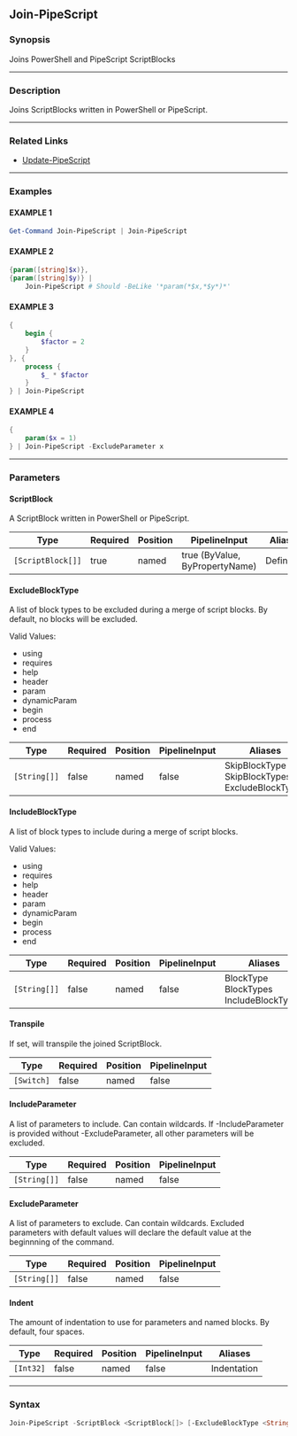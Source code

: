 Join-PipeScript
---------------




### Synopsis
Joins PowerShell and PipeScript ScriptBlocks



---


### Description

Joins ScriptBlocks written in PowerShell or PipeScript.



---


### Related Links
* [Update-PipeScript](Update-PipeScript.md)





---


### Examples
#### EXAMPLE 1
```PowerShell
Get-Command Join-PipeScript | Join-PipeScript
```

#### EXAMPLE 2
```PowerShell
{param([string]$x)},
{param([string]$y)} | 
    Join-PipeScript # Should -BeLike '*param(*$x,*$y*)*'
```

#### EXAMPLE 3
```PowerShell
{
    begin {
        $factor = 2
    }
}, {
    process {
        $_ * $factor
    }
} | Join-PipeScript
```

#### EXAMPLE 4
```PowerShell
{
    param($x = 1)
} | Join-PipeScript -ExcludeParameter x
```



---


### Parameters
#### **ScriptBlock**

A ScriptBlock written in PowerShell or PipeScript.






|Type             |Required|Position|PipelineInput                 |Aliases   |
|-----------------|--------|--------|------------------------------|----------|
|`[ScriptBlock[]]`|true    |named   |true (ByValue, ByPropertyName)|Definition|



#### **ExcludeBlockType**

A list of block types to be excluded during a merge of script blocks.
By default, no blocks will be excluded.



Valid Values:

* using
* requires
* help
* header
* param
* dynamicParam
* begin
* process
* end






|Type        |Required|Position|PipelineInput|Aliases                                               |
|------------|--------|--------|-------------|------------------------------------------------------|
|`[String[]]`|false   |named   |false        |SkipBlockType<br/>SkipBlockTypes<br/>ExcludeBlockTypes|



#### **IncludeBlockType**

A list of block types to include during a merge of script blocks.



Valid Values:

* using
* requires
* help
* header
* param
* dynamicParam
* begin
* process
* end






|Type        |Required|Position|PipelineInput|Aliases                                       |
|------------|--------|--------|-------------|----------------------------------------------|
|`[String[]]`|false   |named   |false        |BlockType<br/>BlockTypes<br/>IncludeBlockTypes|



#### **Transpile**

If set, will transpile the joined ScriptBlock.






|Type      |Required|Position|PipelineInput|
|----------|--------|--------|-------------|
|`[Switch]`|false   |named   |false        |



#### **IncludeParameter**

A list of parameters to include.  Can contain wildcards.
If -IncludeParameter is provided without -ExcludeParameter, all other parameters will be excluded.






|Type        |Required|Position|PipelineInput|
|------------|--------|--------|-------------|
|`[String[]]`|false   |named   |false        |



#### **ExcludeParameter**

A list of parameters to exclude.  Can contain wildcards.
Excluded parameters with default values will declare the default value at the beginnning of the command.






|Type        |Required|Position|PipelineInput|
|------------|--------|--------|-------------|
|`[String[]]`|false   |named   |false        |



#### **Indent**

The amount of indentation to use for parameters and named blocks.  By default, four spaces.






|Type     |Required|Position|PipelineInput|Aliases    |
|---------|--------|--------|-------------|-----------|
|`[Int32]`|false   |named   |false        |Indentation|





---


### Syntax
```PowerShell
Join-PipeScript -ScriptBlock <ScriptBlock[]> [-ExcludeBlockType <String[]>] [-IncludeBlockType <String[]>] [-Transpile] [-IncludeParameter <String[]>] [-ExcludeParameter <String[]>] [-Indent <Int32>] [<CommonParameters>]
```
